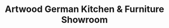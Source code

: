 ---
title: "Artwood German Kitchen & Furniture Showroom"
url: /karachi/artwood-german-kitchen-and-furniture-showroom/
shop: furniture
---